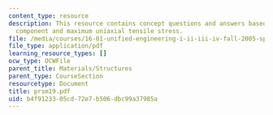 ```yaml
---
content_type: resource
description: This resource contains concept questions and answers based on aerospace
  component and maximum uniaxial tensile stress.
file: /media/courses/16-01-unified-engineering-i-ii-iii-iv-fall-2005-spring-2006/b4f9123305cd72e7b506dbc99a37985a_prsm19.pdf
file_type: application/pdf
learning_resource_types: []
ocw_type: OCWFile
parent_title: Materials/Structures
parent_type: CourseSection
resourcetype: Document
title: prsm19.pdf
uid: b4f91233-05cd-72e7-b506-dbc99a37985a
---
```

